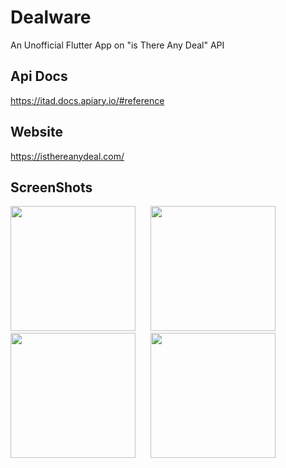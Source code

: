 # Dealware
An Unofficial Flutter App on "is There Any Deal" API

## Api Docs 
https://itad.docs.apiary.io/#reference

## Website 
https://isthereanydeal.com/

## ScreenShots

<img src="https://github.com/Bwarlock/DealWare/assets/110149913/caa1edaf-a091-4a67-8ca4-329e97322929" width="200">&nbsp;&nbsp;&nbsp;&nbsp;&nbsp;
<img src="https://github.com/Bwarlock/DealWare/assets/110149913/0f1ed07b-13b0-469b-b80c-d2b1285515cc" width="200">&nbsp;&nbsp;&nbsp;&nbsp;&nbsp;
<img src="https://github.com/Bwarlock/DealWare/assets/110149913/567c7589-c9e2-4dcb-8296-8aa6187b7bc0" width="200">&nbsp;&nbsp;&nbsp;&nbsp;&nbsp;
<img src="https://github.com/Bwarlock/DealWare/assets/110149913/433470d4-097e-4346-b293-814c5c67f46f" width="200">





